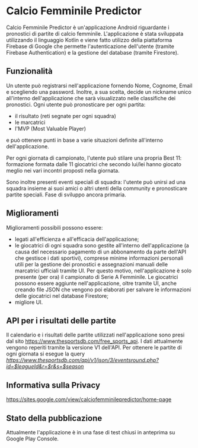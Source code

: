 # Calcio Femminile Predictor
Calcio Femminile Predictor è un'applicazione Android riguardante i pronostici di partite di calcio femminile. 
L'applicazione è stata sviluppata utilizzando il linguaggio Kotlin e viene fatto utilizzo della piattaforma Firebase di Google che permette l'autenticazione dell'utente (tramite Firebase Authentication) e la gestione del database (tramite Firestore).

## Funzionalità
Un utente può registrarsi nell'applicazione fornendo Nome, Cognome, Email e scegliendo una password. Inoltre, a sua scelta, decide un nickname unico all'interno dell'applicazione che sarà visualizzato nelle classifiche dei pronostici.
Ogni utente può pronosticare per ogni partita:
- il risultato (reti segnate per ogni squadra)
- le marcatrici
- l'MVP (Most Valuable Player)

e può ottenere punti in base a varie situazioni definite all'interno dell'applicazione.

Per ogni giornata di campionato, l'utente può stilare una propria Best 11: formazione formata dalle 11 giocatrici che secondo lui/lei hanno giocato meglio nei vari incontri proposti nella giornata.

Sono inoltre presenti eventi speciali di squadra: l'utente può unirsi ad una squadra insieme ai suoi amici o altri utenti della community e pronosticare partite speciali. Fase di sviluppo ancora primaria.

## Miglioramenti
Miglioramenti possibili possono essere:
- legati all'efficienza e all'efficacia dell'applicazione;
- le giocatrici di ogni squadra sono gestite all'interno dell'applicazione (a causa del necessario pagamento di un abbonamento da parte dell'API che gestisce i dati sportivi), comprese minime informazioni personali utili per la gestione dei pronostici e assegnazioni manuali delle marcatrici ufficiali tramite UI. Per questo motivo, nell'applicazione è solo presente (per ora) il campionato di Serie A Femminile. Le giocatrici possono essere aggiunte nell'applicazione, oltre tramite UI, anche creando file JSON che vengono poi elaborati per salvare le informazioni delle giocatrici nel database Firestore;
- migliore UI.

## API per i risultati delle partite
Il calendario e i risultati delle partite utilizzati nell'applicazione sono presi dal sito https://www.thesportsdb.com/free_sports_api. I dati attualmente vengono reperiti tramite la versione V1 dell'API.
Per ottenere le partite di ogni giornata si esegue la query <i>https://www.thesportsdb.com/api/v1/json/3/eventsround.php?id=$leagueId&r=$r&s=$season</i>

## Informativa sulla Privacy
https://sites.google.com/view/calciofemminilepredictor/home-page

## Stato della pubblicazione
Attualmente l'applicazione è in una fase di test chiusi in anteprima su Google Play Console.


